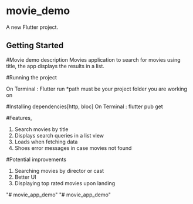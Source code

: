 # movie_demo

A new Flutter project.

## Getting Started








#Movie demo description
Movies application to search for movies using title, the app displays the results in a list.

#Running the project

On Terminal : Flutter run
*path must be your project folder you are working on

#Installing dependencies[http, bloc]
On Terminal : flutter  pub get



#Features,
1. Search movies by title
2. Displays search queries in a list view
3. Loads when fetching data
4. Shoes error messages in case movies not found

#Potential improvements
1. Searching movies by director or cast
2. Better UI
3. Displaying top rated movies upon landing


"# movie_app_demo" 
"# movie_app_demo" 
